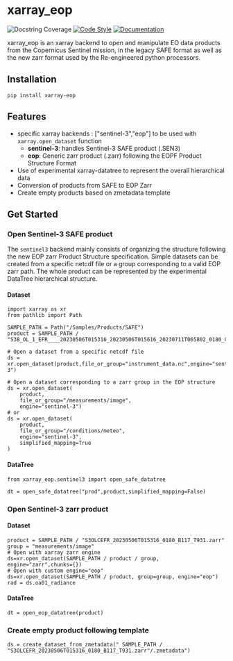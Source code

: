 # xarray_eop

![Docstring Coverage][docstr-cov-link]
[![Code Style][black-badge]][black-link]
[![Documentation][doc-badge]][doc-link]




xarray_eop is an xarray backend to open and manipulate EO data products from the Copernicus Sentinel mission, in the legacy SAFE format as well as the new zarr format used by the Re-engineered python processors.

## Installation

```shell
pip install xarray-eop
```

## Features

- specific xarray backends : ["sentinel-3","eop"] to be used with  `xarray.open_dataset` function
  - **sentinel-3**: handles Sentinel-3 SAFE product (.SEN3)
  - **eop**: Generic zarr product (.zarr) following the EOPF Product Structure Format
- Use of experimental xarray-datatree to represent the overall hierarchical data
- Conversion of products from SAFE to EOP Zarr
- Create empty products based on zmetadata template

## Get Started

### Open Sentinel-3 SAFE product

The `sentinel3` backend mainly consists of organizing the structure following the new EOP zarr Product Structure specification.
Simple datasets can be created from a specific netcdf file or a group corresponding to a valid EOP zarr path.
The whole product can be represented by the experimental DataTree hierarchical structure.

#### Dataset

```shell
import xarray as xr
from pathlib import Path

SAMPLE_PATH = Path("/Samples/Products/SAFE")
product = SAMPLE_PATH / "S3B_OL_1_EFR____20230506T015316_20230506T015616_20230711T065802_0180_079_117______LR1_D_NR_003.SEN3"

# Open a dataset from a specific netcdf file
ds = xr.open_dataset(product,file_or_group="instrument_data.nc",engine="sentinel-3")

# Open a dataset corresponding to a zarr group in the EOP structure
ds = xr.open_dataset(
    product,
    file_or_group="/measurements/image",
    engine="sentinel-3")
# or
ds = xr.open_dataset(
    product,
    file_or_group="/conditions/meteo",
    engine="sentinel-3",
    simplified_mapping=True
)
```

#### DataTree

```shell
from xarray_eop.sentinel3 import open_safe_datatree

dt = open_safe_datatree("prod",product,simplified_mapping=False)
```


### Open Sentinel-3 zarr product

#### Dataset

```shell
product = SAMPLE_PATH / "S3OLCEFR_20230506T015316_0180_B117_T931.zarr"
group = "measurements/image"
# Open with xarray zarr engine
ds=xr.open_dataset(SAMPLE_PATH / product / group, engine="zarr",chunks={})
# Open with custom engine="eop"
ds=xr.open_dataset(SAMPLE_PATH / product, group=group, engine="eop")
rad = ds.oa01_radiance
```

#### DataTree

```shell
dt = open_eop_datatree(product)
```

### Create empty product following template

```shell
ds = create_dataset_from_zmetadata(" SAMPLE_PATH / "S3OLCEFR_20230506T015316_0180_B117_T931.zarr"/.zmetadata")
```

[black-badge]:https://img.shields.io/badge/code%20style-black-000000.svg
[black-link]: https://black.readthedocs.io/en/stable/
[docstr-cov-link]: https://vlevasseur073.github.io/xarray-eop/docstr_coverage.svg
[doc-badge]:https://img.shields.io/badge/documentation-passed-blue.svg
[doc-link]: https://vlevasseur073.github.io/xarray-eop/
